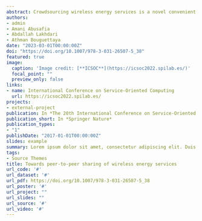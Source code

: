 ```yaml
---
abstract: Crowdsourcing wireless energy services is a novel convenient alternative to charge IoT devices. We demonstrate peer-to-peer wireless energy services sharing between smartphones over a distance. Our demo leverages (1) a service-based technique to share energy services, (2) state-of-the-art power transfer technology over a distance, and (3) a mobile application to enable communication between energy providers and consumers. In addition, our application monitors the charging process between IoT devices to collect a dataset for further analysis. Moreover, in this demo, we compare the peer-to-peer energy transfer between two smartphones using different charging technologies, i.e., cable charging, reverse charging, and wireless charging over a distance. A set of preliminary experiments have been conducted on a real collected dataset to analyze and demonstrate the behavior of the current wireless and traditional charging technologies.
authors:
- admin
- Amani Abusafia
- Abdallah Lakhdari
- Athman Bouguettaya
date: "2023-03-01T00:00:00Z"
doi: "https://doi.org/10.1007/978-3-031-26507-5_38"
featured: true
image:
  caption: 'Image credit: [**ICSOC**](https://icsoc2022.spilab.es/)'
  focal_point: ""
  preview_only: false
links:
- name: International Conference on Service-Oriented Computing
  url: https://icsoc2022.spilab.es/
projects:
- external-project
publication: In *The 20th International Conference on Service-Oriented Computing (ICSOC)*
publication_short: In *Springer Nature*
publication_types:
- "1"
publishDate: "2017-01-01T00:00:00Z"
slides: example
summary: Lorem ipsum dolor sit amet, consectetur adipiscing elit. Duis posuere tellus ac convallis placerat. Proin tincidunt magna sed ex sollicitudin condimentum.
tags:
- Source Themes
title: Towards peer-to-peer sharing of wireless energy services
url_code: '#'
url_dataset: '#'
url_pdf: https://doi.org/10.1007/978-3-031-26507-5_38
url_poster: '#'
url_project: ""
url_slides: ""
url_source: '#'
url_video: '#'
---
```

